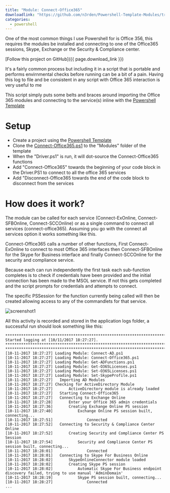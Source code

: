 ```yaml
---
title: "Module: Connect-Office365"
downloadlink: "https://github.com/n3rden/Powershell-Template-Modules/tree/master/Connect-Office365"
categories: 
  - powershell
---
```


One of the most common things I use Powershell for is Office 356, this requires the modules be installed and connecting to one of the Office365 sessions, Skype, Exchange or the Security & Compliance center.

[Follow this project on GitHub]({{ page.download_link }})



It's a fairly common process but including it in a script that is portable and performs envirnmental checks before running can be a bit of a pain. Having this log to file and be consistent in any script with Office 365 interaction is very useful to me

This script simply puts some belts and braces around importing the Office 365 modules and connecting to the service(s) inline with the [Powershell Template](http://vaines.org/powershell/Powershell-Framework.html) 

 
# Setup
* Create a project using the [Powershell Template](http://vaines.org/powershell/Powershell-Framework.html) 
* Clone the [Connect-Office365.ps1](https://github.com/n3rden/Powershell-Template-Modules/blob/master/Connect-Office365/Connect-Office365.ps1) to the "Modules" folder of the template
* When the "Driver.ps1" is run, it will dot-source the Connect-Office365 functions
* Add "Connect-Office365" towards the beginning of your code block in the Driver.PS1 to connect to all the office 365 services
* Add "Disconnect-Office365 towards the end of the code block to disconnect from the services


# How does it work?
The module can be called for each service (Connect-ExOnline, Connect-SFBOnline, Connect-SCCOnline) or as a single command to connect all services (connect-office365). Assuming you go with the connect all services option it works something like this.

Connect-Office365 calls a number of other functions,
First Connect-ExOnline to connect to most Office 365 interfaces then Connect-SFBOnline for the Skype for Business interface and finally Connect-SCCOnline for the security and compliance service. 

Because each can run independently the first task each sub-function completes is to check if credentials have been provided and the initial connection has been made to the MSOL service. If not this gets completed and the script prompts for credentials and attempts to connect.

The specific PSSession for the function currently being called will then be created allowing access to any of the commandlets for that service. 

![screenshot1]({{"/assets/img/psh-connecto365_1.png"}})

All this activity is recorded and stored in the application logs folder, a successful run should look something like this:
```
***************************************************************************************************
Started logging at [10/11/2017 18:27:27].
***************************************************************************************************
***************************************************************************************************
[10-11-2017 18:27:27] Loading Module: Connect-AD.ps1
[10-11-2017 18:27:27] Loading Module: Connect-Office365.ps1
[10-11-2017 18:27:27] Loading Module: Get-ADFunctions.ps1
[10-11-2017 18:27:27] Loading Module: Get-O365Licenses.ps1
[10-11-2017 18:27:27] Loading Module: Set-O365Licenses.ps1
[10-11-2017 18:27:27] Loading Module: Set-SkypeProfile.ps1
[10-11-2017 18:27:27] 	Importing AD Modules
[10-11-2017 18:27:27] Checking for ActiveDirectory Module
[10-11-2017 18:27:27] 		ActiveDirectory module is already loaded
[10-11-2017 18:27:27] 	Starting Connect-Office365
[10-11-2017 18:27:27] 	Connecting to Exchange Online
[10-11-2017 18:27:28] 		Enter your Office 365 admin credentials
[10-11-2017 18:27:36] 		Creating Exchange Online PS session
[10-11-2017 18:27:40] 			Exchange Online PS session built, connecting...
[10-11-2017 18:27:51] 				Connected
[10-11-2017 18:27:52] 	Connecting to Security & Compliance Center Online
[10-11-2017 18:27:52] 		Creating Security and Compliance Center PS Session
[10-11-2017 18:27:54] 			Security and Compliance Center PS session built, connecting...
[10-11-2017 18:28:01] 				Connected
[10-11-2017 18:28:01] 	Connecting to Skype For Business Online
[10-11-2017 18:28:02] 		SkypeOnlineConnector module loaded
[10-11-2017 18:28:02] 		Creating Skype PS session
[10-11-2017 18:28:02] 			Automatic Skype For Business endpoint discovery failed, trying to use manual 'AdminDomain'
[10-11-2017 18:28:19] 			Skype PS session built, connecting...
[10-11-2017 18:28:27] 				Connected
...
```
